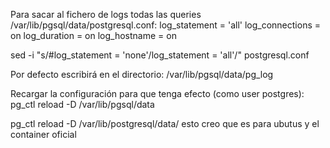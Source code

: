 Para sacar al fichero de logs todas las queries
/var/lib/pgsql/data/postgresql.conf:
  log_statement = 'all'
  log_connections = on
  log_duration = on
  log_hostname = on

sed -i "s/#log_statement = 'none'/log_statement = 'all'/" postgresql.conf

Por defecto escribirá en el directorio: /var/lib/pgsql/data/pg_log

Recargar la configuración para que tenga efecto (como user postgres):
pg_ctl reload -D /var/lib/pgsql/data

pg_ctl reload -D /var/lib/postgresql/data/
  esto creo que es para ubutus y el container oficial
